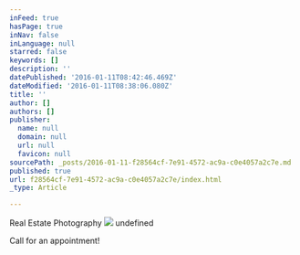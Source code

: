 ```yaml
---
inFeed: true
hasPage: true
inNav: false
inLanguage: null
starred: false
keywords: []
description: ''
datePublished: '2016-01-11T08:42:46.469Z'
dateModified: '2016-01-11T08:38:06.080Z'
title: ''
author: []
authors: []
publisher:
  name: null
  domain: null
  url: null
  favicon: null
sourcePath: _posts/2016-01-11-f28564cf-7e91-4572-ac9a-c0e4057a2c7e.md
published: true
url: f28564cf-7e91-4572-ac9a-c0e4057a2c7e/index.html
_type: Article

---
```

Real Estate Photography
![](https://the-grid-user-content.s3-us-west-2.amazonaws.com/4f4e5910-42eb-4c71-acdf-7d9312a95893.jpg)
undefined

Call for an appointment!